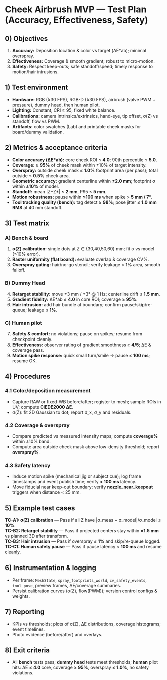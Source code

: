 
# Cheek Airbrush MVP — Test Plan (Accuracy, Effectiveness, Safety)

## 0) Objectives
1) **Accuracy:** Deposition location & color vs target (ΔE*ab); minimal overspray.  
2) **Effectiveness:** Coverage & smooth gradient; robust to micro-motion.  
3) **Safety:** Respect keep-outs; safe standoff/speed; timely response to motion/hair intrusions.

## 1) Test environment
- **Hardware:** RGB (≥30 FPS), RGB-D (≥30 FPS), airbrush (valve PWM + pressure), dummy head, then human pilot.  
- **Lighting:** Constant, CRI ≥ 95, fixed white balance.  
- **Calibrations:** camera intrinsics/extrinsics, hand-eye, tip offset, σ(Z) vs standoff, flow vs PWM.  
- **Artifacts:** color swatches (Lab) and printable cheek masks for board/dummy validation.

## 2) Metrics & acceptance criteria
- **Color accuracy (ΔE*ab):** core cheek ROI ≤ **4.0**; 90th percentile ≤ **5.0**.  
- **Coverage:** ≥ **95%** of cheek mask within ±10% of target intensity.  
- **Overspray:** outside cheek mask ≤ **1.0%** footprint area (per pass); total outside ≤ **0.5%** cheek area.  
- **Geometric accuracy:** gradient centerline within **±2.0 mm**; footprint σ within **±10%** of model.  
- **Standoff:** mean |Z−Z*| ≤ **2 mm**, P95 ≤ **5 mm**.  
- **Motion robustness:** pause within **≤100 ms** when spike > **5 mm / 7°**.  
- **Tool tracking quality (bench):** tag detect ≥ **98%**; pose jitter ≤ **1.0 mm RMS** at 40 mm standoff.

## 3) Test matrix
### A) Bench & board
1. **σ(Z) calibration:** single dots at Z ∈ {30,40,50,60} mm; fit σ vs model (≤10% error).  
2. **Raster uniformity (flat board):** evaluate overlap & coverage CV%.  
3. **Overspray gating:** hair/no-go stencil; verify leakage < **1%** area, smooth falloff.

### B) Dummy Head
4. **Retarget stability:** move ±3 mm / ±3° @ 1 Hz; centerline drift ≤ **1.5 mm**.  
5. **Gradient fidelity:** ΔE*ab ≤ **4.0** in core ROI; coverage ≥ **95%**.  
6. **Hair intrusion:** add hair bundle at boundary; confirm pause/skip/re-queue; leakage ≤ **1%**.

### C) Human pilot
7. **Safety & comfort:** no violations; pause on spikes; resume from checkpoint cleanly.  
8. **Effectiveness:** observer rating of gradient smoothness ≥ **4/5**; ΔE & coverage pass.  
9. **Motion spike response:** quick small turn/smile → pause ≤ **100 ms**; resume OK.

## 4) Procedures
### 4.1 Color/deposition measurement
- Capture RAW or fixed-WB before/after; register to mesh; sample ROIs in UV; compute **CIEDE2000 ΔE**.  
- σ(Z): fit 2D Gaussian to dot; report σ_x, σ_y and residuals.

### 4.2 Coverage & overspray
- Compare predicted vs measured intensity maps; compute **coverage%** within ±10% band.  
- Compute area outside cheek mask above low-density threshold; report **overspray%**.

### 4.3 Safety latency
- Induce motion spike (mechanical jig or subject cue); log frame timestamps and event publish time; verify **< 100 ms** latency.  
- Move fiducial near keep-out boundary; verify **nozzle_near_keepout** triggers when distance < 25 mm.

## 5) Example test cases
**TC-A1: σ(Z) calibration** — Pass if all Z have |σ_meas − σ_model|/σ_model ≤ **10%**.  
**TC-B2: Retarget stability** — Pass if projected centers stay within **±1.5 mm** vs planned 3D after transform.  
**TC-B3: Hair intrusion** — Pass if overspray ≤ **1%** and skip/re-queue logged.  
**TC-C1: Human safety pause** — Pass if pause latency < **100 ms** and resume cleanly.

## 6) Instrumentation & logging
- Per frame: `MeshState`, `spray_footprints_world`, `cv_safety_events`, `tool_pose`, preview frames, ΔE/coverage summaries.  
- Persist calibration curves (σ(Z), flow(PWM)); version control configs & weights.

## 7) Reporting
- KPIs vs thresholds; plots of σ(Z), ΔE distributions, coverage histograms; event timelines.  
- Photo evidence (before/after) and overlays.

## 8) Exit criteria
- All **bench** tests pass; **dummy head** tests meet thresholds; **human** pilot hits: ΔE ≤ **4.0** core, coverage ≥ **95%**, overspray ≤ **1.0%**, no safety violations.
